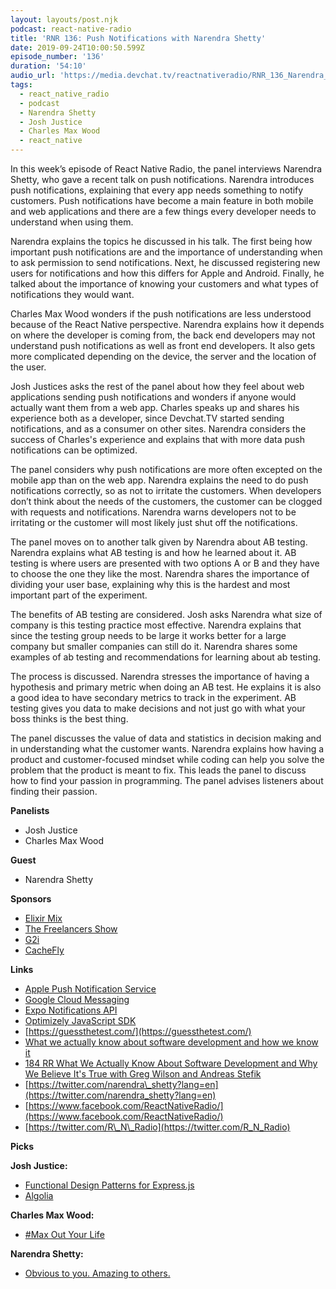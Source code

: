 ```yaml
---
layout: layouts/post.njk
podcast: react-native-radio
title: 'RNR 136: Push Notifications with Narendra Shetty'
date: 2019-09-24T10:00:50.599Z
episode_number: '136'
duration: '54:10'
audio_url: 'https://media.devchat.tv/reactnativeradio/RNR_136_Narendra_Shetty.mp3'
tags:
  - react_native_radio
  - podcast
  - Narendra Shetty
  - Josh Justice
  - Charles Max Wood
  - react_native
---
```

In this week’s episode of React Native Radio, the panel interviews Narendra Shetty, who gave a recent talk on push notifications. Narendra introduces push notifications, explaining that every app needs something to notify customers. Push notifications have become a main feature in both mobile and web applications and there are a few things every developer needs to understand when using them. 

Narendra explains the topics he discussed in his talk. The first being how important push notifications are and the importance of understanding when to ask permission to send notifications. Next, he discussed registering new users for notifications and how this differs for Apple and Android. Finally, he talked about the importance of knowing your customers and what types of notifications they would want.  

Charles Max Wood wonders if the push notifications are less understood because of the React Native perspective. Narendra explains how it depends on where the developer is coming from, the back end developers may not understand push notifications as well as front end developers.  It also gets more complicated depending on the device, the server and the location of the user.

Josh Justices asks the rest of the panel about how they feel about web applications sending push notifications and wonders if anyone would actually want them from a web app. Charles speaks up and shares his experience both as a developer, since Devchat.TV started sending notifications, and as a consumer on other sites. Narendra considers the success of Charles's experience and explains that with more data push notifications can be optimized. 

The panel considers why push notifications are more often excepted on the mobile app than on the web app. Narendra explains the need to do push notifications correctly, so as not to irritate the customers. When developers don’t think about the needs of the customers, the customer can be clogged with requests and notifications. Narendra warns developers not to be irritating or the customer will most likely just shut off the notifications. 

The panel moves on to another talk given by Narendra about AB testing. Narendra explains what AB testing is and how he learned about it. AB testing is where users are presented with two options A or B and they have to choose the one they like the most. Narendra shares the importance of dividing your user base, explaining why this is the hardest and most important part of the experiment. 

The benefits of AB testing are considered. Josh asks Narendra what size of company is this testing practice most effective. Narendra explains that since the testing group needs to be large it works better for a large company but smaller companies can still do it. Narendra shares some examples of ab testing and recommendations for learning about ab testing.

The process is discussed. Narendra stresses the importance of having a hypothesis and primary metric when doing an AB test. He explains it is also a good idea to have secondary metrics to track in the experiment. AB testing gives you data to make decisions and not just go with what your boss thinks is the best thing. 

The panel discusses the value of data and statistics in decision making and in understanding what the customer wants.  Narendra explains how having a product and customer-focused mindset while coding can help you solve the problem that the product is meant to fix. This leads the panel to discuss how to find your passion in programming.  The panel advises listeners about finding their passion. 


**Panelists**

- Josh Justice
- Charles Max Wood

**Guest**

- Narendra Shetty

**Sponsors**

- [Elixir Mix](https://devchat.tv/elixir-mix/)
- [The Freelancers Show](https://devchat.tv/freelancers/)
- [G2i](https://www.g2i.co/?utm_source=React_Native_Radio&amp;utm_medium=Podcast)
- [CacheFly](https://www.cachefly.com/)

**Links**

- [Apple Push Notification Service](https://en.wikipedia.org/wiki/Apple_Push_Notification_service)
- [Google Cloud Messaging](https://developers.google.com/cloud-messaging/)
- [Expo Notifications API](https://docs.expo.io/versions/v34.0.0/sdk/notifications/)
- [Optimizely JavaScript SDK](https://developers.optimizely.com/x/solutions/javascript/introduction/index.html)
- [https://guessthetest.com/](https://guessthetest.com/)
- [What we actually know about software development and how we know it](https://vimeo.com/9270320)
- [184 RR What We Actually Know About Software Development and Why We Believe It's True with Greg Wilson and Andreas Stefik](https://devchat.tv/ruby-rogues/184-rr-what-we-actually-know-about-software-development-and-why-we-believe-its-true-with-greg-wilson-and-andreas-stefik/)
- [https://twitter.com/narendra\_shetty?lang=en](https://twitter.com/narendra_shetty?lang=en)
- [https://www.facebook.com/ReactNativeRadio/](https://www.facebook.com/ReactNativeRadio/)
- [https://twitter.com/R\_N\_Radio](https://twitter.com/R_N_Radio)

**Picks**

**Josh Justice:**

- [Functional Design Patterns for Express.js](https://jonathanleemartin.com/books/)
- [Algolia](https://www.algolia.com/doc/)

**Charles Max Wood:**

- [#Max Out Your Life](https://www.amazon.com/Max-Out-Your-Life/dp/1641840293/ref=sr_1_1?ie=UTF8&amp;qid=1548462018&amp;sr=8-1&amp;linkCode=ll1&amp;tag=devchattv-20&amp;linkId=f06bfe7482dca8bb751ed6d7cc86e2ab&amp;language=en_US)

**Narendra Shetty:**

- [Obvious to you. Amazing to others.](https://sivers.org/obvious)
